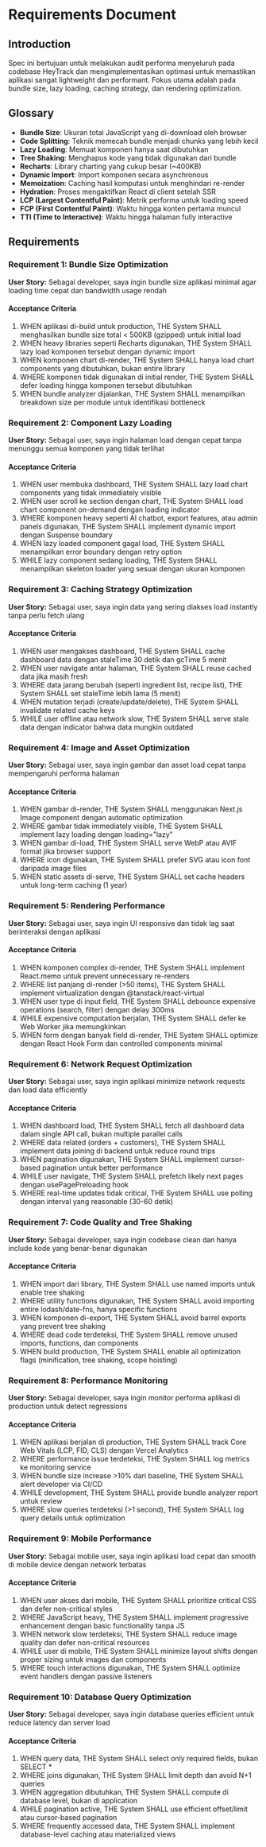 # Requirements Document

## Introduction

Spec ini bertujuan untuk melakukan audit performa menyeluruh pada codebase HeyTrack dan mengimplementasikan optimasi untuk memastikan aplikasi sangat lightweight dan performant. Fokus utama adalah pada bundle size, lazy loading, caching strategy, dan rendering optimization.

## Glossary

- **Bundle Size**: Ukuran total JavaScript yang di-download oleh browser
- **Code Splitting**: Teknik memecah bundle menjadi chunks yang lebih kecil
- **Lazy Loading**: Memuat komponen hanya saat dibutuhkan
- **Tree Shaking**: Menghapus kode yang tidak digunakan dari bundle
- **Recharts**: Library charting yang cukup besar (~400KB)
- **Dynamic Import**: Import komponen secara asynchronous
- **Memoization**: Caching hasil komputasi untuk menghindari re-render
- **Hydration**: Proses mengaktifkan React di client setelah SSR
- **LCP (Largest Contentful Paint)**: Metrik performa untuk loading speed
- **FCP (First Contentful Paint)**: Waktu hingga konten pertama muncul
- **TTI (Time to Interactive)**: Waktu hingga halaman fully interactive

## Requirements

### Requirement 1: Bundle Size Optimization

**User Story:** Sebagai developer, saya ingin bundle size aplikasi minimal agar loading time cepat dan bandwidth usage rendah

#### Acceptance Criteria

1. WHEN aplikasi di-build untuk production, THE System SHALL menghasilkan bundle size total < 500KB (gzipped) untuk initial load
2. WHEN heavy libraries seperti Recharts digunakan, THE System SHALL lazy load komponen tersebut dengan dynamic import
3. WHEN komponen chart di-render, THE System SHALL hanya load chart components yang dibutuhkan, bukan entire library
4. WHERE komponen tidak digunakan di initial render, THE System SHALL defer loading hingga komponen tersebut dibutuhkan
5. WHEN bundle analyzer dijalankan, THE System SHALL menampilkan breakdown size per module untuk identifikasi bottleneck

### Requirement 2: Component Lazy Loading

**User Story:** Sebagai user, saya ingin halaman load dengan cepat tanpa menunggu semua komponen yang tidak terlihat

#### Acceptance Criteria

1. WHEN user membuka dashboard, THE System SHALL lazy load chart components yang tidak immediately visible
2. WHEN user scroll ke section dengan chart, THE System SHALL load chart component on-demand dengan loading indicator
3. WHERE komponen heavy seperti AI chatbot, export features, atau admin panels digunakan, THE System SHALL implement dynamic import dengan Suspense boundary
4. WHEN lazy loaded component gagal load, THE System SHALL menampilkan error boundary dengan retry option
5. WHILE lazy component sedang loading, THE System SHALL menampilkan skeleton loader yang sesuai dengan ukuran komponen

### Requirement 3: Caching Strategy Optimization

**User Story:** Sebagai user, saya ingin data yang sering diakses load instantly tanpa perlu fetch ulang

#### Acceptance Criteria

1. WHEN user mengakses dashboard, THE System SHALL cache dashboard data dengan staleTime 30 detik dan gcTime 5 menit
2. WHEN user navigate antar halaman, THE System SHALL reuse cached data jika masih fresh
3. WHERE data jarang berubah (seperti ingredient list, recipe list), THE System SHALL set staleTime lebih lama (5 menit)
4. WHEN mutation terjadi (create/update/delete), THE System SHALL invalidate related cache keys
5. WHILE user offline atau network slow, THE System SHALL serve stale data dengan indicator bahwa data mungkin outdated

### Requirement 4: Image and Asset Optimization

**User Story:** Sebagai user, saya ingin gambar dan asset load cepat tanpa mempengaruhi performa halaman

#### Acceptance Criteria

1. WHEN gambar di-render, THE System SHALL menggunakan Next.js Image component dengan automatic optimization
2. WHERE gambar tidak immediately visible, THE System SHALL implement lazy loading dengan loading="lazy"
3. WHEN gambar di-load, THE System SHALL serve WebP atau AVIF format jika browser support
4. WHERE icon digunakan, THE System SHALL prefer SVG atau icon font daripada image files
5. WHEN static assets di-serve, THE System SHALL set cache headers untuk long-term caching (1 year)

### Requirement 5: Rendering Performance

**User Story:** Sebagai user, saya ingin UI responsive dan tidak lag saat berinteraksi dengan aplikasi

#### Acceptance Criteria

1. WHEN komponen complex di-render, THE System SHALL implement React.memo untuk prevent unnecessary re-renders
2. WHERE list panjang di-render (>50 items), THE System SHALL implement virtualization dengan @tanstack/react-virtual
3. WHEN user type di input field, THE System SHALL debounce expensive operations (search, filter) dengan delay 300ms
4. WHILE expensive computation berjalan, THE System SHALL defer ke Web Worker jika memungkinkan
5. WHEN form dengan banyak field di-render, THE System SHALL optimize dengan React Hook Form dan controlled components minimal

### Requirement 6: Network Request Optimization

**User Story:** Sebagai user, saya ingin aplikasi minimize network requests dan load data efficiently

#### Acceptance Criteria

1. WHEN dashboard load, THE System SHALL fetch all dashboard data dalam single API call, bukan multiple parallel calls
2. WHERE data related (orders + customers), THE System SHALL implement data joining di backend untuk reduce round trips
3. WHEN pagination digunakan, THE System SHALL implement cursor-based pagination untuk better performance
4. WHILE user navigate, THE System SHALL prefetch likely next pages dengan usePagePreloading hook
5. WHERE real-time updates tidak critical, THE System SHALL use polling dengan interval yang reasonable (30-60 detik)

### Requirement 7: Code Quality and Tree Shaking

**User Story:** Sebagai developer, saya ingin codebase clean dan hanya include kode yang benar-benar digunakan

#### Acceptance Criteria

1. WHEN import dari library, THE System SHALL use named imports untuk enable tree shaking
2. WHERE utility functions digunakan, THE System SHALL avoid importing entire lodash/date-fns, hanya specific functions
3. WHEN komponen di-export, THE System SHALL avoid barrel exports yang prevent tree shaking
4. WHERE dead code terdeteksi, THE System SHALL remove unused imports, functions, dan components
5. WHEN build production, THE System SHALL enable all optimization flags (minification, tree shaking, scope hoisting)

### Requirement 8: Performance Monitoring

**User Story:** Sebagai developer, saya ingin monitor performa aplikasi di production untuk detect regressions

#### Acceptance Criteria

1. WHEN aplikasi berjalan di production, THE System SHALL track Core Web Vitals (LCP, FID, CLS) dengan Vercel Analytics
2. WHERE performance issue terdeteksi, THE System SHALL log metrics ke monitoring service
3. WHEN bundle size increase >10% dari baseline, THE System SHALL alert developer via CI/CD
4. WHILE development, THE System SHALL provide bundle analyzer report untuk review
5. WHERE slow queries terdeteksi (>1 second), THE System SHALL log query details untuk optimization

### Requirement 9: Mobile Performance

**User Story:** Sebagai mobile user, saya ingin aplikasi load cepat dan smooth di mobile device dengan network terbatas

#### Acceptance Criteria

1. WHEN user akses dari mobile, THE System SHALL prioritize critical CSS dan defer non-critical styles
2. WHERE JavaScript heavy, THE System SHALL implement progressive enhancement dengan basic functionality tanpa JS
3. WHEN network slow terdeteksi, THE System SHALL reduce image quality dan defer non-critical resources
4. WHILE user di mobile, THE System SHALL minimize layout shifts dengan proper sizing untuk images dan components
5. WHERE touch interactions digunakan, THE System SHALL optimize event handlers dengan passive listeners

### Requirement 10: Database Query Optimization

**User Story:** Sebagai developer, saya ingin database queries efficient untuk reduce latency dan server load

#### Acceptance Criteria

1. WHEN query data, THE System SHALL select only required fields, bukan SELECT *
2. WHERE joins digunakan, THE System SHALL limit depth dan avoid N+1 queries
3. WHEN aggregation dibutuhkan, THE System SHALL compute di database level, bukan di application
4. WHILE pagination active, THE System SHALL use efficient offset/limit atau cursor-based pagination
5. WHERE frequently accessed data, THE System SHALL implement database-level caching atau materialized views
